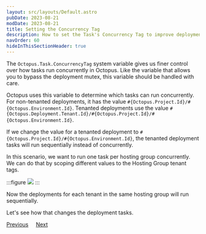 ```yaml
---
layout: src/layouts/Default.astro
pubDate: 2023-08-21
modDate: 2023-08-21
title: Setting the Concurrency Tag
description: How to set the Task's Concurrency Tag to improve deployment efficiency
navOrder: 60
hideInThisSectionHeader: true
---
```


The `Octopus.Task.ConcurrencyTag` system variable gives us finer control over how tasks run concurrently in Octopus. Like the variable that allows you to bypass the deployment mutex, this variable should be handled with care.

Octopus uses this variable to determine which tasks can run concurrently. For non-tenanted deployments, it has the value `#{Octopus.Project.Id}/#{Octopus.Environment.Id}`. Tenanted deployments use the value `#{Octopus.Deployment.Tenant.Id}/#{Octopus.Project.Id}/#{Octopus.Environment.Id}`.

If we change the value for a tenanted deployment to `#{Octopus.Project.Id}/#{Octopus.Environment.Id}`, the tenanted deployment tasks will run sequentially instead of concurrently.

In this scenario, we want to run one task per hosting group concurrently. We can do that by scoping different values to the Hosting Group tenant tags.

:::figure
![](/docs/tenants/guides/tenants-sharing-machine-targets/variable.png)
:::

Now the deployments for each tenant in the same hosting group will run sequentially.

Let's see how that changes the deployment tasks.

<span><a class="button btn-secondary" href="/docs/tenants/guides/tenants-sharing-machine-targets/deploying-before-concurrency-tag">Previous</a></span>&nbsp;&nbsp;&nbsp;&nbsp;&nbsp;<span><a class="button btn-success" href="/docs/tenants/guides/tenants-sharing-machine-targets/deploying-after-concurrency-tag">Next</a></span>
